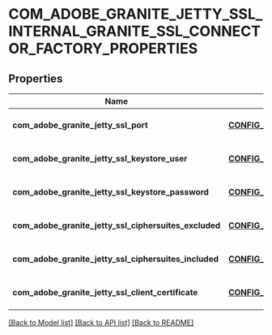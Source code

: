 # COM_ADOBE_GRANITE_JETTY_SSL_INTERNAL_GRANITE_SSL_CONNECTOR_FACTORY_PROPERTIES

## Properties
Name | Type | Description | Notes
------------ | ------------- | ------------- | -------------
**com_adobe_granite_jetty_ssl_port** | [**CONFIG_NODE_PROPERTY_INTEGER**](configNodePropertyInteger.md) |  | [optional] [default to null]
**com_adobe_granite_jetty_ssl_keystore_user** | [**CONFIG_NODE_PROPERTY_STRING**](configNodePropertyString.md) |  | [optional] [default to null]
**com_adobe_granite_jetty_ssl_keystore_password** | [**CONFIG_NODE_PROPERTY_STRING**](configNodePropertyString.md) |  | [optional] [default to null]
**com_adobe_granite_jetty_ssl_ciphersuites_excluded** | [**CONFIG_NODE_PROPERTY_ARRAY**](configNodePropertyArray.md) |  | [optional] [default to null]
**com_adobe_granite_jetty_ssl_ciphersuites_included** | [**CONFIG_NODE_PROPERTY_ARRAY**](configNodePropertyArray.md) |  | [optional] [default to null]
**com_adobe_granite_jetty_ssl_client_certificate** | [**CONFIG_NODE_PROPERTY_DROP_DOWN**](configNodePropertyDropDown.md) |  | [optional] [default to null]

[[Back to Model list]](../README.md#documentation-for-models) [[Back to API list]](../README.md#documentation-for-api-endpoints) [[Back to README]](../README.md)


